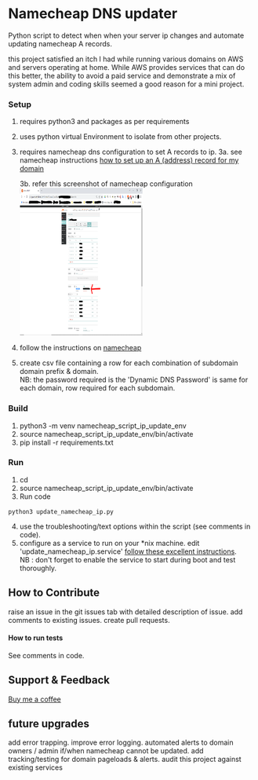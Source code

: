 # Namecheap DNS updater

Python script to detect when when your server ip changes and automate updating namecheap A records.

this project satisfied an itch I had while running various domains on AWS and servers operating at home. While AWS provides services that can do this better, the ability to avoid a paid service and demonstrate a mix of system admin and coding skills seemed a good reason for a mini project.

### Setup

1. requires python3 and packages as per requirements
2. uses python virtual Environment to isolate from other projects.
3. requires namecheap dns configuration to set A records to ip.
   3a. see namecheap instructions <a href="https://www.namecheap.com/support/knowledgebase/article.aspx/319/2237/how-can-i-set-up-an-a-address-record-for-my-domain/" target="_blank" rel="noopener">how to set up an A (address) record for my domain</a>

   3b. refer this screenshot of namecheap configuration <img src="namecheap_dns_config_screenshot.png" alt="name cheap dns settings example" width="250" height="300">
3. follow the instructions on <a href="https://www.namecheap.com/support/knowledgebase/article.aspx/29/11/how-to-dynamically-update-the-hosts-ip-with-an-http-request/" target="_blank" rel="noopener">namecheap</a>
4. create csv file containing a row for each combination of subdomain domain prefix &  domain. <br>
NB: the password required is the 'Dynamic DNS Password' is same for each domain, row required for each subdomain.

### Build

1. python3 -m venv namecheap_script_ip_update_env
2. source namecheap_script_ip_update_env/bin/activate
3. pip install -r requirements.txt

### Run

1. cd <installed diretory>
2. source namecheap_script_ip_update_env/bin/activate
3. Run code
```
python3 update_namecheap_ip.py
```
4. use the troubleshooting/text options within the script (see comments in code).
5. configure as a service to run on your *nix machine. edit 'update_namecheap_ip.service'
<a href="https://medium.com/codex/setup-a-python-script-as-a-service-through-systemctl-systemd-f0cc55a42267" target="_blank" rel="noopener">follow these excellent instructions</a>.<br>
NB : don't forget to enable the service to start during boot and test thoroughly.


## How to Contribute

raise an issue in the git issues tab with detailed description of issue.
add comments to existing issues.
create pull requests.

#### How to run tests
See comments in code.

## Support & Feedback

<a href="https://buymeacoffee.com/J6AYa7D" target="_blank" rel="noopener">Buy me a coffee</a>

## future upgrades

add error trapping.
improve error logging.
automated alerts to domain owners / admin if/when namecheap cannot be updated.
add tracking/testing for domain pageloads & alerts.
audit this project against existing services
